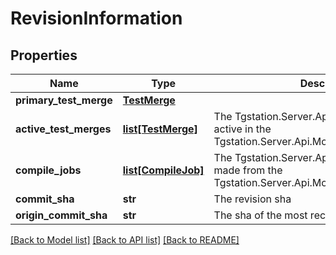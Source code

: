 # RevisionInformation

## Properties
Name | Type | Description | Notes
------------ | ------------- | ------------- | -------------
**primary_test_merge** | [**TestMerge**](TestMerge.md) |  | [optional] 
**active_test_merges** | [**list[TestMerge]**](TestMerge.md) | The Tgstation.Server.Api.Models.TestMerges active in the Tgstation.Server.Api.Models.RevisionInformation | [optional] 
**compile_jobs** | [**list[CompileJob]**](CompileJob.md) | The Tgstation.Server.Api.Models.CompileJobs made from the Tgstation.Server.Api.Models.RevisionInformation | [optional] 
**commit_sha** | **str** | The revision sha | [optional] 
**origin_commit_sha** | **str** | The sha of the most recent remote commit | [optional] 

[[Back to Model list]](../README.md#documentation-for-models) [[Back to API list]](../README.md#documentation-for-api-endpoints) [[Back to README]](../README.md)

